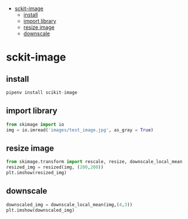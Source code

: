 <!--ts-->
   * [sckit-image](#sckit-image)
      * [install](#install)
      * [import library](#import-library)
      * [resize image](#resize-image)
      * [downscale](#downscale)

<!-- Added by: gil_diy, at: 2020-07-11T16:50+03:00 -->

<!--te-->
# sckit-image

## install 
```python
pipenv install scikit-image
```

## import library

```python
from skimage import io
img = io.imread('images/test_image.jpg', as_gray = True)
```

## resize image
```python
from skimage.transform import rescale, resize, downscale_local_mean
resized_img = resized(img, (200,200))
plt.imshow(resized_img)
```
## downscale
```python
downscaled_img = downscale_local_mean(img,(4,3))
plt.imshow(downscaled_img)
```
